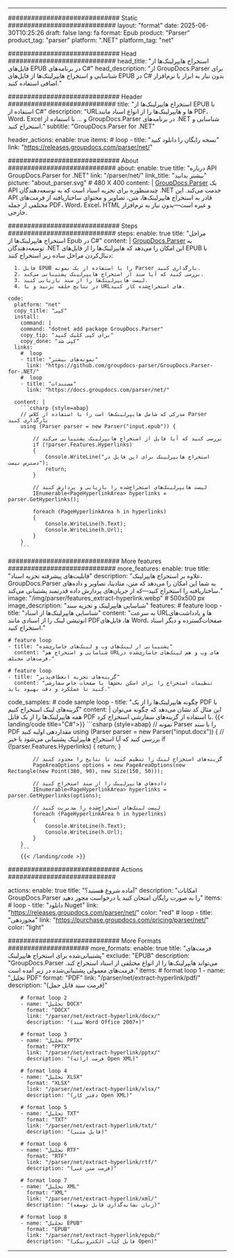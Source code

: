 


---
############################# Static ############################
layout: "format"
date:  2025-06-30T10:25:26
draft: false
lang: fa
format: Epub
product: "Parser"
product_tag: "parser"
platform: ".NET"
platform_tag: "net"

############################# Head ############################
head_title: "استخراج هایپرلینک‌ها از فایل‌های EPUB در برنامه‌های C#"
head_description: "از GroupDocs.Parser برای شناسایی و استخراج هایپرلینک‌ها از فایل‌های EPUB در C# بدون نیاز به ابزار یا نرم‌افزار اضافی استفاده کنید."

############################# Header ############################
title: "استخراج هایپرلینک‌ها از EPUB با استفاده از C#" 
description: "URLها و هایپرلینک‌ها را از انواع اسناد مانند PDF، Word، Excel و ... با استفاده از GroupDocs.Parser در برنامه‌های .NET شناسایی و استخراج کنید."
subtitle: "GroupDocs.Parser for .NET" 

header_actions:
  enable: true
  items:
    #  loop
    - title: "نسخه رایگان را دانلود کنید"
      link: "https://releases.groupdocs.com/parser/net/"
      
############################# About ############################
about:
    enable: true
    title: "درباره API GroupDocs.Parser for .NET"
    link: "/parser/net/"
    link_title: "بیشتر بدانید"
    picture: "about_parser.svg" # 480 X 400
    content: |
       [GroupDocs.Parser](/parser/net/) یک API چندمنظوره برای تجزیه اسناد است که به توسعه‌دهندگان .NET خدمت می‌کند. این API قادر به استخراج هایپرلینک‌ها، متن، تصاویر و محتوای ساختاریافته از فرمت‌های مختلفی از جمله PDF، Word، Excel، HTML و غیره است—بدون نیاز به نرم‌افزار خارجی.

############################# Steps ############################
steps:
    enable: true
    title: "مراحل استخراج هایپرلینک‌ها از Epub در C#"
    content: |
      [GroupDocs.Parser](/parser/net/) به توسعه‌دهندگان .NET این امکان را می‌دهد که هایپرلینک‌ها را از فایل‌های EPUB با دنبال‌کردن مراحل ساده زیر استخراج کنند:
      
      1. فایل EPUB را با استفاده از یک نمونه Parser بارگذاری کنید.
      2. بررسی کنید که آیا سند از استخراج هایپرلینک پشتیبانی می‌کند.
      3. لیست هایپرلینک‌ها را از سند بازیابی کنید.
      4. در نتایج حلقه بزنید و با URLهای استخراج‌شده کار کنید.
   
    code:
      platform: "net"
      copy_title: "کپی"
      install:
        command: |
        command: "dotnet add package GroupDocs.Parser"
        copy_tip: "برای کپی کلیک کنید"
        copy_done: "کپی شد"
      links:
        #  loop
        - title: "نمونه‌های بیشتر"
          link: "https://github.com/groupdocs-parser/GroupDocs.Parser-for-.NET/"
        #  loop
        - title: "مستندات"
          link: "https://docs.groupdocs.com/parser/net/"
          
      content: |
        ```csharp {style=abap}
        // مدرکی که شامل هایپرلینک‌ها است را با استفاده از کلاس Parser بارگذاری کنید
        using (Parser parser = new Parser("input.epub")) {

            // بررسی کنید که آیا فایل از استخراج هایپرلینک پشتیبانی می‌کند
            if (!parser.Features.Hyperlinks)
            {
                Console.WriteLine("استخراج هایپرلینک برای این فایل در دسترس نیست");
                return;
            }

            // لیست هایپرلینک‌های استخراج‌شده را بازیابی و پردازش کنید
            IEnumerable<PageHyperlinkArea> hyperlinks = parser.GetHyperlinks();

            foreach (PageHyperlinkArea h in hyperlinks)
            {
                Console.WriteLine(h.Text);
                Console.WriteLine(h.Url);
            }
        }
        ```  

############################# More features ############################
more_features:
  enable: true
  title: "قابلیت‌های پیشرفته تجزیه اسناد"
  description: "علاوه بر استخراج هایپرلینک، GroupDocs.Parser به شما این امکان را می‌دهد که متن، متادیتا، تصاویر و داده‌های ساختاریافته را استخراج کنید—که از جریان‌های پردازش داده قدرتمند پشتیبانی می‌کند."
  image: "/img/parser/features_extract-hyperlink.webp" # 500x500 px
  image_description: "شناسایی هایپرلینک و تجزیه سند"
  features:
    # feature loop
    - title: "شناسایی هایپرلینک‌ها از اسناد"
      content: "به سرعت URLها و یادداشت‌های انوتیشن لینک را از اسنادی مانند PDFها، فایل‌های Word، صفحات‌گسترده و دیگر اسناد استخراج کنید."

    # feature loop
    - title: "پشتیبانی از لینک‌های وب و لینک‌های جاسازی‌شده"
      content: "شناسایی و استخراج هم URLهای وب و هم لینک‌های جاسازی‌شده در فرمت‌های مختلف."

    # feature loop
    - title: "گزینه‌های تجزیه انعطاف‌پذیر"
      content: "تنظیمات استخراج را برای اسکن بخش‌ها یا صفحات خاص سفارشی کنید تا عملکرد و دقت بهبود یابد."
      
  code_samples:
    # code sample loop
    - title: "چگونه هایپرلینک‌ها را از یک PDF با گزینه‌های لینک استخراج کنیم"
      content: |
        این مثال کد نشان می‌دهد که چگونه می‌توان همه هایپرلینک‌ها را از یک فایل PDF با استفاده از گزینه‌های سفارشی استخراج کرد.
        {{< landing/code title="C#">}}
        ```csharp {style=abap}
        //  نمونه Parser را با سند PDF مقداردهی اولیه کنید
        using (Parser parser = new Parser("input.docx"))
        {
            // بررسی کنید که آیا استخراج هایپرلینک پشتیبانی می‌شود یا خیر
            if (!parser.Features.Hyperlinks)
            {
                return;
            }

            // گزینه‌های استخراج لینک را تنظیم کنید تا نتایج را محدود کنید
            PageAreaOptions options = new PageAreaOptions(new Rectangle(new Point(380, 90), new Size(150, 50)));

            // داده‌های هایپرلینک را از سند استخراج کنید
            IEnumerable<PageHyperlinkArea> hyperlinks = parser.GetHyperlinks(options);

            // لیست لینک‌های استخراج‌شده را مدیریت کنید
            foreach (PageHyperlinkArea h in hyperlinks)
            {
                Console.WriteLine(h.Text);
                Console.WriteLine(h.Url);
            }
        }
        ```
        {{< /landing/code >}}


############################# Actions ############################

actions:
  enable: true
  title: "آماده شروع هستید؟"
  description: "امکانات GroupDocs.Parser را به صورت رایگان امتحان کنید یا درخواست مجوز دهید"
  items:
    #  loop
    - title: "دانلود Nuget"
      link: "https://releases.groupdocs.com/parser/net/"
      color: "red"
        #  loop
    - title: "مجوزدهی"
      link: "https://purchase.groupdocs.com/pricing/parser/net/"
      color: "light"


############################# More Formats #####################
more_formats:
    enable: true
    title: "فرمت‌های پشتیبانی‌شده برای استخراج هایپرلینک"
    exclude: "EPUB"
    description: "GroupDocs.Parser می‌تواند هایپرلینک‌ها را از انواع مختلفی از اسناد استخراج کند. فرمت‌های معمولی پشتیبانی‌شده در زیر آمده است."
    items: 
        # format loop 1
        - name: "تحلیل PDF"
          format: "PDF"
          link: "/parser/net/extract-hyperlink/pdf/"
          description: "(فرمت سند قابل حمل)"
          
        # format loop 2
        - name: "تحلیل DOCX"
          format: "DOCX"
          link: "/parser/net/extract-hyperlink/docx/"
          description: "(سند Word Office 2007+)"
          
        # format loop 3
        - name: "تحلیل PPTX"
          format: "PPTX"
          link: "/parser/net/extract-hyperlink/pptx/"
          description: "(فرمت ارائه Open XML)"
          
        # format loop 4
        - name: "تحلیل XLSX"
          format: "XLSX"
          link: "/parser/net/extract-hyperlink/xlsx/"
          description: "(دفتر کار Open XML)"
          
        # format loop 5
        - name: "تحلیل TXT"
          format: "TXT"
          link: "/parser/net/extract-hyperlink/txt/"
          description: "(فایل متنی)"
          
        # format loop 6
        - name: "تحلیل RTF"
          format: "RTF"
          link: "/parser/net/extract-hyperlink/rtf/"
          description: "(فرمت متن غنی)"
          
        # format loop 7
        - name: "تحلیل XML"
          format: "XML"
          link: "/parser/net/extract-hyperlink/xml/"
          description: "(زبان نشانه‌گذاری قابل توسعه)"
          
        # format loop 8
        - name: "تحلیل EPUB"
          format: "EPUB"
          link: "/parser/net/extract-hyperlink/epub/"
          description: "(فایل کتاب الکترونیکی Open)"
         
          

---